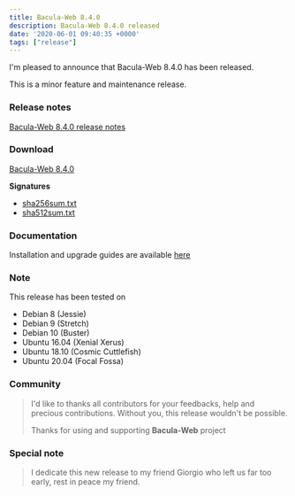 ```yaml
---
title: Bacula-Web 8.4.0
description: Bacula-Web 8.4.0 released
date: '2020-06-01 09:40:35 +0000'
tags: ["release"]
---
```


I'm pleased to announce that Bacula-Web 8.4.0 has been released.

This is a minor feature and maintenance release.

<!--more-->

### Release notes

[Bacula-Web 8.4.0 release notes](https://github.com/bacula-web/bacula-web/releases/tag/v8.4.0)

### Download

[Bacula-Web 8.4.0](https://github.com/bacula-web/bacula-web/releases/download/v8.4.0/bacula-web-8.4.0.tgz)

**Signatures**

- [sha256sum.txt](https://github.com/bacula-web/bacula-web/releases/download/v8.4.0/sha256sum.txt)
- [sha512sum.txt](https://github.com/bacula-web/bacula-web/releases/download/v8.4.0/sha512sum.txt)

### Documentation

Installation and upgrade guides are available [here](https://docs.bacula-web.org/en/latest/)
### Note

This release has been tested on

- Debian 8 (Jessie)
- Debian 9 (Stretch)
- Debian 10 (Buster)
- Ubuntu 16.04 (Xenial Xerus)
- Ubuntu 18.10 (Cosmic Cuttlefish)
- Ubuntu 20.04 (Focal Fossa)

### Community

> I'd like to thanks all contributors for your feedbacks, help and precious contributions.
> Without you, this release wouldn't be possible.
>
> Thanks for using and supporting **Bacula-Web** project

### Special note

> I dedicate this new release to my friend Giorgio who left us far too early, rest in peace my friend.
